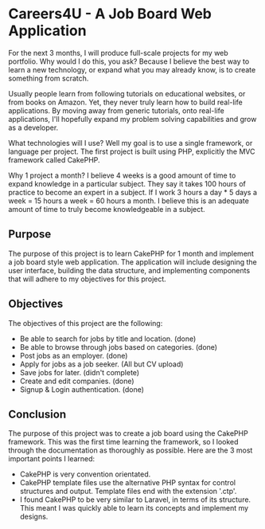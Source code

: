 # Careers4U - A Job Board Web Application

For the next 3 months, I will produce full-scale projects for my web portfolio. Why would I do this, you ask? Because I believe the best way to learn a new technology, or expand what you may already know, is to create something from scratch.

Usually people learn from following tutorials on educational websites, or from books on Amazon. Yet, they never truly learn how to build real-life applications. By moving away from generic tutorials, onto real-life applications, I'll hopefully expand my problem solving capabilities and grow as a developer.

What technologies will I use? Well my goal is to use a single framework, or language per project. The first project is built using PHP, explicitly the MVC framework called CakePHP. 

Why 1 project a month? I believe 4 weeks is a good amount of time to expand knowledge in a particular subject. They say it takes 100 hours of practice to become an expert in a subject. If I work 3 hours a day * 5 days a week = 15 hours a week = 60 hours a month. I believe this is an adequate amount of time to truly become knowledgeable in a subject.

## Purpose

The purpose of this project is to learn CakePHP for 1 month and implement a job board style web application. The application will include designing the user interface, building the data structure, and implementing components that will adhere to my objectives for this project.

## Objectives

The objectives of this project are the following:
- Be able to search for jobs by title and location. (done)
- Be able to browse through jobs based on categories. (done)
- Post jobs as an employer. (done)
- Apply for jobs as a job seeker. (All but CV upload)
- Save jobs for later. (didn't complete)
- Create and edit companies. (done)
- Signup & Login authentication. (done)

## Conclusion

The purpose of this project was to create a job board using the CakePHP framework. This was the first time learning the framework, so I looked through the documentation as thoroughly as possible. Here are the 3 most important points I learned:
- CakePHP is very convention orientated.
- CakePHP template files use the alternative PHP syntax for control structures and output. Template files end with the extension '.ctp'.
- I found CakePHP to be very similar to Laravel, in terms of its structure. This meant I was quickly able to learn its concepts and implement my designs. 